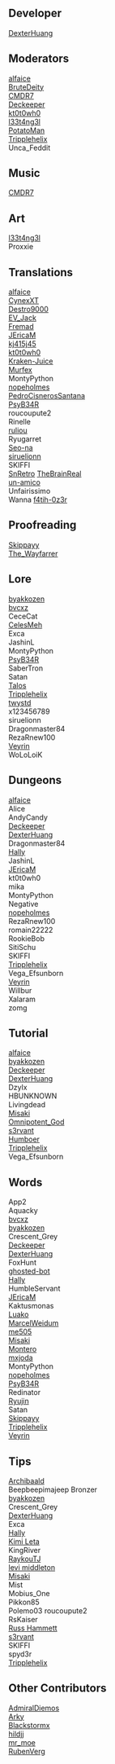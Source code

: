 ## Developer
[DexterHuang](https://github.com/DexterHuang)  

## Moderators
[alfaice](https://github.com/alfaice)  
[BruteDeity](https://github.com/BruteDeity)  
[CMDR7](https://github.com/cmdr7)  
[Deckeeper](https://github.com/deckeeper)  
[kt0t0wh0](https://github.com/kt0t0Sudd3n)  
[l33t4ng3l](https://github.com/l33t4ng3l)  
[PotatoMan](https://github.com/PotatoMan145)  
[Tripplehelix](https://github.com/tripplehelix)  
Unca_Feddit  

## Music
[CMDR7](https://github.com/cmdr7)  

## Art
[l33t4ng3l](https://github.com/l33t4ng3l)  
Proxxie

## Translations
[alfaice](https://github.com/alfaice)  
[CynexXT](https://github.com/CynexXT)  
[Destro9000](https://github.com/Destro9000)  
[EV_Jack](https://github.com/EvJack)  
[Fremad](https://github.com/Fremadico)  
[JEricaM](https://github.com/JEricaM)  
[kj415j45](https://github.com/kj415j45)  
[kt0t0wh0](https://github.com/kt0t0Sudd3n)  
[Kraken-Juice](https://github.com/Kraken-Juice)  
[Murfex](https://github.com/Murfex)  
MontyPython   
[nopeholmes](https://github.com/nopeholmes)  
[PedroCisnerosSantana](https://github.com/PedroCisnerosSantana)  
[PsyB34R](https://www.instagram.com/psybearr)  
roucoupute2  
Rinelle  
[ruliou](https://github.com/ruliou)  
Ryugarret  
[Seo-na](https://github.com/Seo-na)  
[siruelionn](https://github.com/siruelionn)  
SKIFFI  
[SnRetro](https://github.com/SnRetro)
[TheBrainReal](https://github.com/lucasknook)    
[un-amico](https://github.com/un-amico)  
Unfairissimo  
Wanna 
[f4tih-0z3r](https://github.com/f4tih-0z3r)

## Proofreading
[Skippayy](https://github.com/skippayyyy)  
[The_Wayfarrer](https://github.com/epixinvites)  

## Lore
[byakkozen](https://github.com/byakkozen)  
[bvcxz](https://github.com/bvcxz-cybercode)  
CeceCat  
[CelesMeh](https://www.instagram.com/celesmeh)  
Exca  
JashinL  
MontyPython  
[PsyB34R](https://www.instagram.com/psybearr)  
SaberTron  
Satan  
[Talos](https://silvercrowstation.wordpress.com/)  
[Tripplehelix](https://github.com/tripplehelix)  
[twystd](https://github.com/twystd)  
x123456789  
siruelionn  
Dragonmaster84  
RezaRnew100  
[Veyrin](https://github.com/darkrevelations)  
WoLoLoiK  

## Dungeons
[alfaice](https://github.com/alfaice)  
Alice  
AndyCandy  
[Deckeeper](https://github.com/deckeeper)  
[DexterHuang](https://github.com/DexterHuang)  
Dragonmaster84  
[Hally](https://twitter.com/g_hally1996)  
JashinL  
[JEricaM](https://github.com/JEricaM)  
kt0t0wh0  
mika  
MontyPython  
Negative  
[nopeholmes](https://github.com/nopeholmes)   
RezaRnew100  
romain22222  
RookieBob  
SitiSchu  
SKIFFI  
[Tripplehelix](https://github.com/tripplehelix)  
Vega_Efsunborn  
[Veyrin](https://github.com/darkrevelations)  
Willbur  
Xalaram  
zomg  

## Tutorial
[alfaice](https://github.com/alfaice)  
[byakkozen](https://github.com/byakkozen)   
[Deckeeper](https://github.com/deckeeper)  
[DexterHuang](https://github.com/DexterHuang)  
Dzylx  
HBUNKNOWN  
Livingdead  
[Misaki](https://github.com/Misaki290)  
[Omnipotent_God](https://github.com/Omnipotent-God)  
[s3rvant](https://github.com/s3rvant)  
[Humboer](https://github.com/stphnhng)  
[Tripplehelix](https://github.com/tripplehelix)  
Vega_Efsunborn  

## Words
App2  
Aquacky  
[bvcxz](https://github.com/bvcxz-cybercode)  
[byakkozen](https://github.com/byakkozen)   
Crescent_Grey  
[Deckeeper](https://github.com/deckeeper)  
[DexterHuang](https://github.com/DexterHuang)  
FoxHunt  
[ghosted-bot](https://github.com/ghosted-bot)  
[Hally](https://twitter.com/g_hally1996)  
HumbleServant  
[JEricaM](https://github.com/JEricaM)  
Kaktusmonas  
[Luako](https://github.com/luako)  
[MarcelWeidum](https://github.com/MarcelWeidum)  
[me505](https://github.com/me505)  
[Misaki](https://github.com/Misaki290)  
[Montero](https://github.com/CCOLucille2)  
[mxjoda](https://twitter.com/mxjoda)  
MontyPython   
[nopeholmes](https://github.com/nopeholmes)  
[PsyB34R](https://www.instagram.com/psybearr)  
Redinator  
[Ryujin](https://github.com/Ryujin-cybercode)  
Satan  
[Skippayy](https://github.com/skippayyyy)  
[Tripplehelix](https://github.com/tripplehelix)  
[Veyrin](https://github.com/darkrevelations)  

## Tips
[Archibaald](https://github.com/Archibaald-dev)  
Beepbeepimajeep
Bronzer  
[byakkozen](https://github.com/byakkozen)  
Crescent_Grey  
[DexterHuang](https://github.com/DexterHuang)  
Exca  
[Hally](https://twitter.com/g_hally1996)  
[Kimi Leta](https://github.com/kimileta)  
KingRiver  
[RaykouTJ](https://github.com/HoneySyrup)  
[levi middleton](https://github.com/levi-middleton)   
[Misaki](https://github.com/Misaki290)  
Mist  
Mobius_One  
Pikkon85  
Polemo03
roucoupute2  
RsKaiser  
[Russ Hammett](https://github.com/Kritner)  
[s3rvant](https://github.com/s3rvant)  
SKIFFI  
spyd3r  
[Tripplehelix](https://github.com/tripplehelix)  

## Other Contributors
[AdmiralDiemos](https://github.com/danofsatx)  
[Arky](https://www.instagram.com/andreiarky)  
[Blackstormx](https://github.com/blackstormx)  
[hildjj](https://github.com/hildjj)  
[mr_moe](https://github.com/donburks)  
[RubenVerg](https://github.com/rubenverg)  
